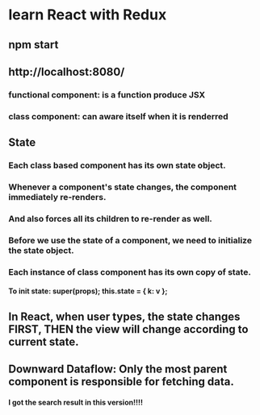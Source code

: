 # learn React with Redux

## npm start
## http://localhost:8080/

### functional component: is a function produce JSX

### class component: can aware itself when it is renderred

## State
### Each class based component has its own state object.
### Whenever a component's state changes, the component immediately re-renders.
### And also forces all its children to re-render as well.
### Before we use the state of a component, we need to initialize the state object.
### Each instance of class component has its own copy of state.
#### To init state: super(props); this.state = { k: v };

## In React, when user types, the state changes FIRST, THEN the view will change according to current state.

## Downward Dataflow: Only the most parent component is responsible for fetching data.








#### I got the search result in this version!!!!